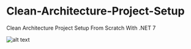 # Clean-Architecture-Project-Setup
Clean Architecture Project Setup From Scratch With .NET 7

![alt text](
https://www.milanjovanovic.tech/blogs/mnw_017/clean_architecture.png?imwidth=3840)
